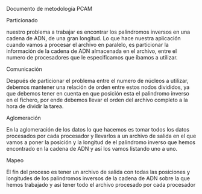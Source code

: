 Documento de metodología PCAM

Particionado 

nuestro problema a trabajar es encontrar los palindromos inversos en una cadena de ADN, de una gran longitud. Lo que hace nuestra aplicación cuando vamos a procesar el archivo en paralelo, es particionar la información de la cadena de ADN almacenada en el archivo, entre el numero de procesadores que le especificamos que íbamos a utilizar.

Comunicación

Después de particionar el problema entre el numero de núcleos a utilizar, debemos mantener una relación de orden entre estos nodos divididos, ya que debemos tener en cuenta en que posición esta el palindromo inverso en el fichero, por ende debemos llevar el orden del archivo completo a la hora de dividir la tarea. 

Aglomeración

En la aglomeración de los datos lo que hacemos es tomar todos los datos procesados por cada procesador y llevarlos a un archivo de salida en el que vamos a poner la posición y la longitud de el palindromo inverso que hemos encontrado en la cadena de ADN y así los vamos listando uno a uno. 

Mapeo 

El fin del proceso es tener un archivo de salida con todas las posiciones y longitudes de los palindromos inversos de la cadena de ADN sobre la que hemos trabajado y así tener todo el archivo procesado por cada procesador 
